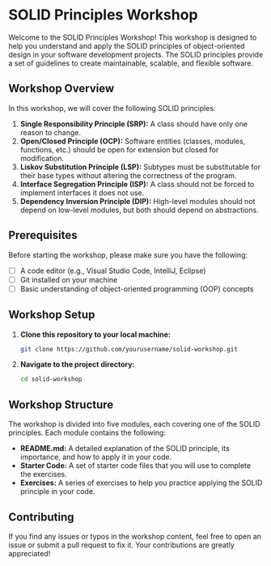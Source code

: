 # SOLID Principles Workshop

Welcome to the SOLID Principles Workshop! This workshop is designed to help you understand and apply the SOLID principles of object-oriented design in your software development projects. The SOLID principles provide a set of guidelines to create maintainable, scalable, and flexible software.

## Workshop Overview

In this workshop, we will cover the following SOLID principles:

1. **Single Responsibility Principle (SRP):** A class should have only one reason to change.
2. **Open/Closed Principle (OCP):** Software entities (classes, modules, functions, etc.) should be open for extension but closed for modification.
3. **Liskov Substitution Principle (LSP):** Subtypes must be substitutable for their base types without altering the correctness of the program.
4. **Interface Segregation Principle (ISP):** A class should not be forced to implement interfaces it does not use.
5. **Dependency Inversion Principle (DIP):** High-level modules should not depend on low-level modules, but both should depend on abstractions.

## Prerequisites

Before starting the workshop, please make sure you have the following:

- [ ] A code editor (e.g., Visual Studio Code, IntelliJ, Eclipse)
- [ ] Git installed on your machine
- [ ] Basic understanding of object-oriented programming (OOP) concepts

## Workshop Setup

1. **Clone this repository to your local machine:**

   ```bash
   git clone https://github.com/yourusername/solid-workshop.git
    ```

2. **Navigate to the project directory:**

   ```bash
   cd solid-workshop
   ```



## Workshop Structure

The workshop is divided into five modules, each covering one of the SOLID principles. Each module contains the following:

- **README.md:** A detailed explanation of the SOLID principle, its importance, and how to apply it in your code.
- **Starter Code:** A set of starter code files that you will use to complete the exercises.
- **Exercises:** A series of exercises to help you practice applying the SOLID principle in your code.



## Contributing

If you find any issues or typos in the workshop content, feel free to open an issue or submit a pull request to fix it. Your contributions are greatly appreciated!